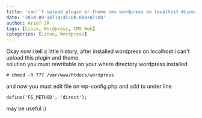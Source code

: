 ```yaml
---
title: 'can''t upload plugin or theme cms wordpress on localhost #Linux'
date: '2014-09-14T14:45:00.000+07:00'
author: Arief JR
tags: [Linux, Wordpress, CMS Web]
categories: [Linux, Wordpress]
---
```


Okay now i tell a little history, after installed wordpress on localhost i can't upload this plugin and theme.  
solution you must rewritable on your where directory wordpress installed  

```
# chmod -R 777 /var/www/htdocs/wordpress  
```

and now you must edit file on wp-config.php and add to under line  

```
define('FS_METHOD', 'direct');  
```

may be useful :)